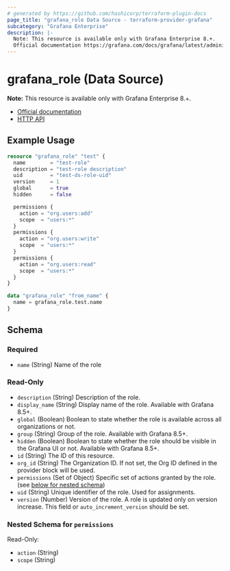 ```yaml
---
# generated by https://github.com/hashicorp/terraform-plugin-docs
page_title: "grafana_role Data Source - terraform-provider-grafana"
subcategory: "Grafana Enterprise"
description: |-
  Note: This resource is available only with Grafana Enterprise 8.+.
  Official documentation https://grafana.com/docs/grafana/latest/administration/roles-and-permissions/access-control/HTTP API https://grafana.com/docs/grafana/latest/developers/http_api/access_control/
---
```


# grafana_role (Data Source)

**Note:** This resource is available only with Grafana Enterprise 8.+.

* [Official documentation](https://grafana.com/docs/grafana/latest/administration/roles-and-permissions/access-control/)
* [HTTP API](https://grafana.com/docs/grafana/latest/developers/http_api/access_control/)

## Example Usage

```terraform
resource "grafana_role" "test" {
  name        = "test-role"
  description = "test-role description"
  uid         = "test-ds-role-uid"
  version     = 1
  global      = true
  hidden      = false

  permissions {
    action = "org.users:add"
    scope  = "users:*"
  }
  permissions {
    action = "org.users:write"
    scope  = "users:*"
  }
  permissions {
    action = "org.users:read"
    scope  = "users:*"
  }
}

data "grafana_role" "from_name" {
  name = grafana_role.test.name
}
```

<!-- schema generated by tfplugindocs -->
## Schema

### Required

- `name` (String) Name of the role

### Read-Only

- `description` (String) Description of the role.
- `display_name` (String) Display name of the role. Available with Grafana 8.5+.
- `global` (Boolean) Boolean to state whether the role is available across all organizations or not.
- `group` (String) Group of the role. Available with Grafana 8.5+.
- `hidden` (Boolean) Boolean to state whether the role should be visible in the Grafana UI or not. Available with Grafana 8.5+.
- `id` (String) The ID of this resource.
- `org_id` (String) The Organization ID. If not set, the Org ID defined in the provider block will be used.
- `permissions` (Set of Object) Specific set of actions granted by the role. (see [below for nested schema](#nestedatt--permissions))
- `uid` (String) Unique identifier of the role. Used for assignments.
- `version` (Number) Version of the role. A role is updated only on version increase. This field or `auto_increment_version` should be set.

<a id="nestedatt--permissions"></a>
### Nested Schema for `permissions`

Read-Only:

- `action` (String)
- `scope` (String)
